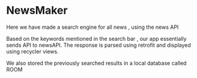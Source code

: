 # NewsMaker
Here we have made a search engine for all news , using the news API


Based on the keywords mentioned in the search bar , our app essentially sends API to newsAPI.
The response is parsed using retrofit and displayed using recycler views.

We also stored the previously searched results in a local database called ROOM
